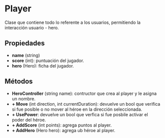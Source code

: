 # Player

Clase que contiene todo lo referente a los usuarios, permitiendo la interacción usuario - hero.

## Propiedades

- **name** (string)
- **score** (int): puntuación del jugador.
- **hero** (Hero): ficha del jugador.

## Métodos

- **HeroController** (string name): contructor que crea al player y le asigna un nombre.
- **+ Move** (int direction, int currentDuration): devuelve un bool que verifica si fue posible o no mover al héroe en la dirección seleccionada.
- **+ UsePower**: devuelve un bool que verfica si fue posbile activar el poder del héroe.
- **+ AddScore** (int points): agrega puntos al player.
- **+ AddHero** (Hero hero): agrega ub héroe al player.
